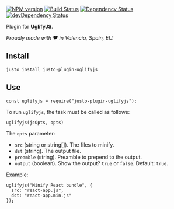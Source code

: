 [![NPM version](http://img.shields.io/npm/v/justo-plugin-uglifyjs.svg)](https://www.npmjs.org/package/justo-plugin-uglifyjs)
[![Build Status](https://travis-ci.org/justojsp/justo-plugin-uglifyjs.svg?branch=master)](https://travis-ci.org/justojsp/justo-plugin-uglifyjs)
[![Dependency Status](https://david-dm.org/justojsp/justo-plugin-uglifyjs.svg)](https://david-dm.org/justojsp/justo-plugin-uglifyjs)
[![devDependency Status](https://david-dm.org/justojsp/justo-plugin-uglifyjs/dev-status.svg)](https://david-dm.org/justojsp/justo-plugin-uglifyjs#info=devDependencies)

Plugin for **UglifyJS**.

*Proudly made with ♥ in Valencia, Spain, EU.*

## Install

```
justo install justo-plugin-uglifyjs
```

## Use

```
const uglifyjs = require("justo-plugin-uglifyjs");
```

To run `uglifyjs`, the task must be called as follows:

```
uglifyjs(jsOpts, opts)
```

The `opts` parameter:

- `src` (string or string[]). The files to minify.
- `dst` (string). The output file.
- `preamble` (string). Preamble to prepend to the output.
- `output` (boolean). Show the output? `true` or `false`. Default: `true`.

Example:

```
uglifyjs("Minify React bundle", {
  src: "react-app.js",
  dst: "react-app.min.js"
});
```
